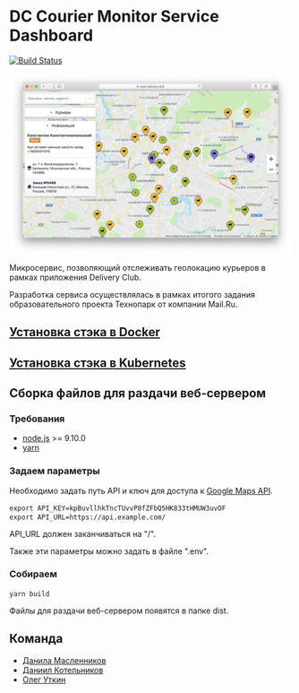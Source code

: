 # DC Courier Monitor Service Dashboard
[![Build Status](https://travis-ci.com/TeamD2018/courier-monitoring-frontend.svg?branch=master)](https://travis-ci.com/TeamD2018/courier-monitoring-frontend)

<img align="center" alt="Logo" src="https://raw.githubusercontent.com/TeamD2018/courier-monitoring-frontend/master/screenshot.png" />

Микросервис, позволяющий отслеживать геолокацию курьеров в рамках приложения Delivery Club.

Разработка сервиса осуществлялась в рамках итогого задания образовательного проекта Технопарк от компании Mail.Ru.

## [Установка стэка в Docker](https://github.com/TeamD2018/geo-rest)
## [Установка стэка в Kubernetes](https://github.com/TeamD2018/geo-rest-stuff/tree/master/deploy)
## Сборка файлов для раздачи веб-сервером

### Требования
* [node.js](https://nodejs.org) >= 9.10.0
* [yarn](https://yarnpkg.com/en/docs/install)

### Задаем параметры
Необходимо задать путь API и ключ для доступа к [Google Maps API](https://developers.google.com/maps/documentation/javascript/get-api-key).
```
export API_KEY=kpBuvllhkTncTUvvP8fZFbQ5HK833tHMUW3uvOF
export API_URL=https://api.example.com/
```
API_URL должен заканчиваться на "/".

Также эти параметры можно задать в файле ".env".

### Собираем
```
yarn build
```
Файлы для раздачи веб-сервером появятся в папке dist.

## Команда

* [Данила Масленников](https://github.com/Dnnd)
* [Даниил Котельников](https://github.com/zwirec)
* [Олег Уткин](https://github.com/oleggator)

